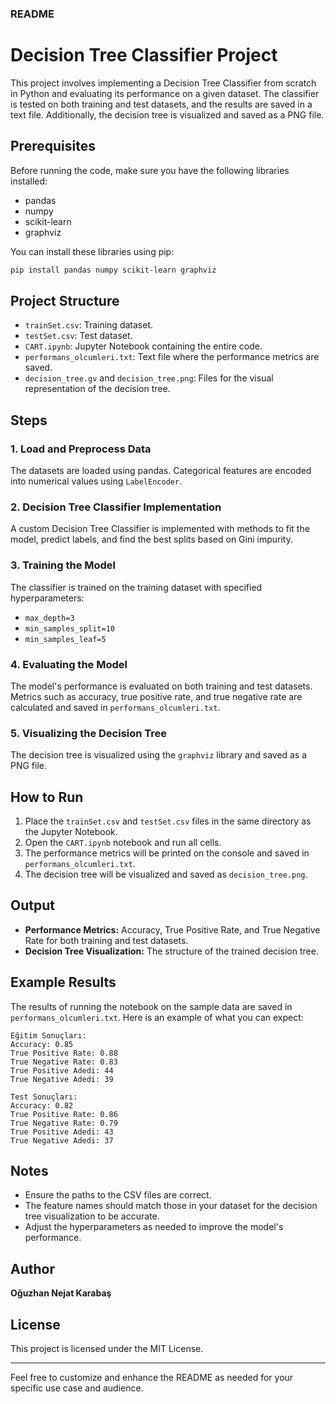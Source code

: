 ### README

# Decision Tree Classifier Project

This project involves implementing a Decision Tree Classifier from scratch in Python and evaluating its performance on a given dataset. The classifier is tested on both training and test datasets, and the results are saved in a text file. Additionally, the decision tree is visualized and saved as a PNG file.

## Prerequisites

Before running the code, make sure you have the following libraries installed:
- pandas
- numpy
- scikit-learn
- graphviz

You can install these libraries using pip:
```bash
pip install pandas numpy scikit-learn graphviz
```

## Project Structure

- `trainSet.csv`: Training dataset.
- `testSet.csv`: Test dataset.
- `CART.ipynb`: Jupyter Notebook containing the entire code.
- `performans_olcumleri.txt`: Text file where the performance metrics are saved.
- `decision_tree.gv` and `decision_tree.png`: Files for the visual representation of the decision tree.

## Steps

### 1. Load and Preprocess Data

The datasets are loaded using pandas. Categorical features are encoded into numerical values using `LabelEncoder`.

### 2. Decision Tree Classifier Implementation

A custom Decision Tree Classifier is implemented with methods to fit the model, predict labels, and find the best splits based on Gini impurity.

### 3. Training the Model

The classifier is trained on the training dataset with specified hyperparameters:
- `max_depth=3`
- `min_samples_split=10`
- `min_samples_leaf=5`

### 4. Evaluating the Model

The model's performance is evaluated on both training and test datasets. Metrics such as accuracy, true positive rate, and true negative rate are calculated and saved in `performans_olcumleri.txt`.

### 5. Visualizing the Decision Tree

The decision tree is visualized using the `graphviz` library and saved as a PNG file.

## How to Run

1. Place the `trainSet.csv` and `testSet.csv` files in the same directory as the Jupyter Notebook.
2. Open the `CART.ipynb` notebook and run all cells.
3. The performance metrics will be printed on the console and saved in `performans_olcumleri.txt`.
4. The decision tree will be visualized and saved as `decision_tree.png`.

## Output

- **Performance Metrics:** Accuracy, True Positive Rate, and True Negative Rate for both training and test datasets.
- **Decision Tree Visualization:** The structure of the trained decision tree.

## Example Results

The results of running the notebook on the sample data are saved in `performans_olcumleri.txt`. Here is an example of what you can expect:

```
Eğitim Sonuçları:
Accuracy: 0.85
True Positive Rate: 0.88
True Negative Rate: 0.83
True Positive Adedi: 44
True Negative Adedi: 39

Test Sonuçları:
Accuracy: 0.82
True Positive Rate: 0.86
True Negative Rate: 0.79
True Positive Adedi: 43
True Negative Adedi: 37
```

## Notes

- Ensure the paths to the CSV files are correct.
- The feature names should match those in your dataset for the decision tree visualization to be accurate.
- Adjust the hyperparameters as needed to improve the model's performance.

## Author

**Oğuzhan Nejat Karabaş** 

## License

This project is licensed under the MIT License.

---

Feel free to customize and enhance the README as needed for your specific use case and audience.
